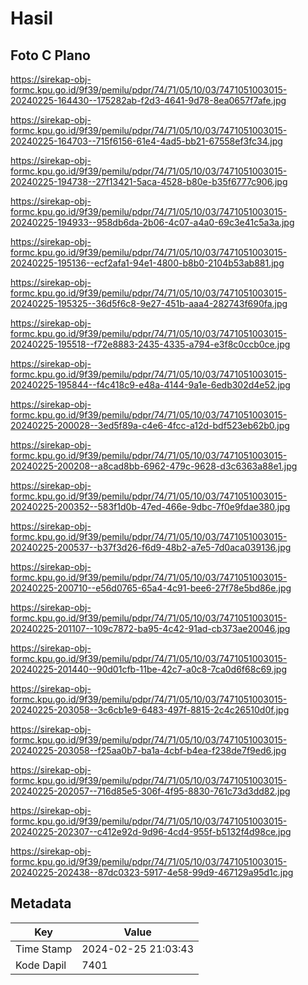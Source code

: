 # Hasil

## Foto C Plano

https://sirekap-obj-formc.kpu.go.id/9f39/pemilu/pdpr/74/71/05/10/03/7471051003015-20240225-164430--175282ab-f2d3-4641-9d78-8ea0657f7afe.jpg

https://sirekap-obj-formc.kpu.go.id/9f39/pemilu/pdpr/74/71/05/10/03/7471051003015-20240225-164703--715f6156-61e4-4ad5-bb21-67558ef3fc34.jpg

https://sirekap-obj-formc.kpu.go.id/9f39/pemilu/pdpr/74/71/05/10/03/7471051003015-20240225-194738--27f13421-5aca-4528-b80e-b35f6777c906.jpg

https://sirekap-obj-formc.kpu.go.id/9f39/pemilu/pdpr/74/71/05/10/03/7471051003015-20240225-194933--958db6da-2b06-4c07-a4a0-69c3e41c5a3a.jpg

https://sirekap-obj-formc.kpu.go.id/9f39/pemilu/pdpr/74/71/05/10/03/7471051003015-20240225-195136--ecf2afa1-94e1-4800-b8b0-2104b53ab881.jpg

https://sirekap-obj-formc.kpu.go.id/9f39/pemilu/pdpr/74/71/05/10/03/7471051003015-20240225-195325--36d5f6c8-9e27-451b-aaa4-282743f690fa.jpg

https://sirekap-obj-formc.kpu.go.id/9f39/pemilu/pdpr/74/71/05/10/03/7471051003015-20240225-195518--f72e8883-2435-4335-a794-e3f8c0ccb0ce.jpg

https://sirekap-obj-formc.kpu.go.id/9f39/pemilu/pdpr/74/71/05/10/03/7471051003015-20240225-195844--f4c418c9-e48a-4144-9a1e-6edb302d4e52.jpg

https://sirekap-obj-formc.kpu.go.id/9f39/pemilu/pdpr/74/71/05/10/03/7471051003015-20240225-200028--3ed5f89a-c4e6-4fcc-a12d-bdf523eb62b0.jpg

https://sirekap-obj-formc.kpu.go.id/9f39/pemilu/pdpr/74/71/05/10/03/7471051003015-20240225-200208--a8cad8bb-6962-479c-9628-d3c6363a88e1.jpg

https://sirekap-obj-formc.kpu.go.id/9f39/pemilu/pdpr/74/71/05/10/03/7471051003015-20240225-200352--583f1d0b-47ed-466e-9dbc-7f0e9fdae380.jpg

https://sirekap-obj-formc.kpu.go.id/9f39/pemilu/pdpr/74/71/05/10/03/7471051003015-20240225-200537--b37f3d26-f6d9-48b2-a7e5-7d0aca039136.jpg

https://sirekap-obj-formc.kpu.go.id/9f39/pemilu/pdpr/74/71/05/10/03/7471051003015-20240225-200710--e56d0765-65a4-4c91-bee6-27f78e5bd86e.jpg

https://sirekap-obj-formc.kpu.go.id/9f39/pemilu/pdpr/74/71/05/10/03/7471051003015-20240225-201107--109c7872-ba95-4c42-91ad-cb373ae20046.jpg

https://sirekap-obj-formc.kpu.go.id/9f39/pemilu/pdpr/74/71/05/10/03/7471051003015-20240225-201440--90d01cfb-11be-42c7-a0c8-7ca0d6f68c69.jpg

https://sirekap-obj-formc.kpu.go.id/9f39/pemilu/pdpr/74/71/05/10/03/7471051003015-20240225-203058--3c6cb1e9-6483-497f-8815-2c4c26510d0f.jpg

https://sirekap-obj-formc.kpu.go.id/9f39/pemilu/pdpr/74/71/05/10/03/7471051003015-20240225-203058--f25aa0b7-ba1a-4cbf-b4ea-f238de7f9ed6.jpg

https://sirekap-obj-formc.kpu.go.id/9f39/pemilu/pdpr/74/71/05/10/03/7471051003015-20240225-202057--716d85e5-306f-4f95-8830-761c73d3dd82.jpg

https://sirekap-obj-formc.kpu.go.id/9f39/pemilu/pdpr/74/71/05/10/03/7471051003015-20240225-202307--c412e92d-9d96-4cd4-955f-b5132f4d98ce.jpg

https://sirekap-obj-formc.kpu.go.id/9f39/pemilu/pdpr/74/71/05/10/03/7471051003015-20240225-202438--87dc0323-5917-4e58-99d9-467129a95d1c.jpg


## Metadata

| Key        | Value               |
| ---------- | ------------------- |
| Time Stamp | 2024-02-25 21:03:43 |
| Kode Dapil | 7401                |




